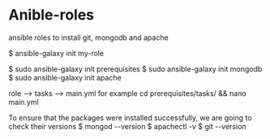 # Anible-roles
ansible roles to install git, mongodb and apache


$ ansible-galaxy init my-role

$ sudo ansible-galaxy init prerequisites
$ sudo ansible-galaxy init mongodb
$ sudo ansible-galaxy init apache

role —>  tasks —> main.yml
for example
cd prerequisites/tasks/ && nano main.yml

To ensure that the packages were installed successfully, we are going to check their versions
$ mongod --version
$ apachectl -v
$ git --version
